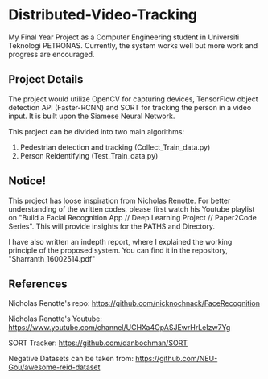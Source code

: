 # Distributed-Video-Tracking
My Final Year Project as a Computer Engineering student in Universiti Teknologi PETRONAS. Currently, the system works well but more work and progress are encouraged. 

## Project Details
The project would utilize OpenCV for capturing devices, TensorFlow object detection API (Faster-RCNN) and SORT for tracking the person in a video input. It is built upon the Siamese Neural Network.

This project can be divided into two main algorithms:
1. Pedestrian detection and tracking (Collect_Train_data.py)
2. Person Reidentifying (Test_Train_data.py)

## Notice!
This project has loose inspiration from Nicholas Renotte. For better understanding of the written codes, please first watch his Youtube playlist on "Build a Facial Recognition App // Deep Learning Project // Paper2Code Series". This will provide insights for the PATHS and Directory. 

I have also written an indepth report, where I explained the working principle of the proposed system. You can find it in the repository, "Sharranth_16002514.pdf"

## References
Nicholas Renotte's repo: https://github.com/nicknochnack/FaceRecognition

Nicholas Renotte's Youtube: https://www.youtube.com/channel/UCHXa4OpASJEwrHrLeIzw7Yg

SORT Tracker: https://github.com/danbochman/SORT

Negative Datasets can be taken from: https://github.com/NEU-Gou/awesome-reid-dataset
